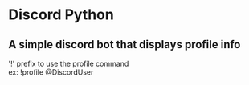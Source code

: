 # Discord Python
## A simple discord bot that displays profile info
'!' prefix to use the profile command <br />
ex: !profile @DiscordUser
